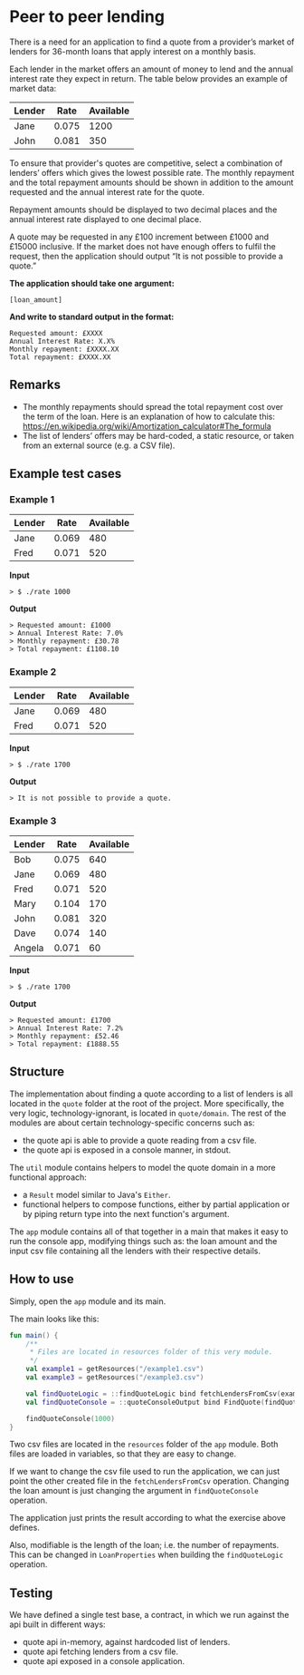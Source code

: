 # Peer to peer lending

There is a need for an application to find a quote from a provider’s market of lenders for 36-month 
loans that apply interest on a monthly basis.

Each lender in the market offers an amount of money to lend and the annual interest rate
they expect in return. The table below provides an example of market data:

| Lender | Rate  | Available |
|--------|-------|-----------|
| Jane   | 0.075 | 1200      |
| John   | 0.081 | 350       |

To ensure that provider's quotes are competitive, select a combination of lenders’ offers which
gives the lowest possible rate. The monthly repayment and the total repayment amounts
should be shown in addition to the amount requested and the annual interest rate for the
quote.

Repayment amounts should be displayed to two decimal places and the annual interest rate
displayed to one decimal place.

A quote may be requested in any £100 increment between £1000 and £15000 inclusive. 
If the market does not have enough offers to fulfil the request, then the application should
output “It is not possible to provide a quote.”

**The application should take one argument:**

```[loan_amount]```

**And write to standard output in the format:**

```
Requested amount: £XXXX
Annual Interest Rate: X.X%
Monthly repayment: £XXXX.XX
Total repayment: £XXXX.XX
```

## Remarks

* The monthly repayments should spread the total repayment cost over the term of the loan. 
Here is an explanation of how to calculate this: 
https://en.wikipedia.org/wiki/Amortization_calculator#The_formula
* The list of lenders’ offers may be hard-coded, a static resource, or taken from an external 
source (e.g. a CSV file).

## Example test cases

### Example 1

| Lender | Rate  | Available |
|--------|-------|-----------|
| Jane   | 0.069 | 480       |
| Fred   | 0.071 | 520       |

**Input**
```
> $ ./rate 1000
```
**Output**
```
> Requested amount: £1000
> Annual Interest Rate: 7.0% 
> Monthly repayment: £30.78 
> Total repayment: £1108.10
```

### Example 2

| Lender | Rate  | Available |
|--------|-------|-----------|
| Jane   | 0.069 | 480       |
| Fred   | 0.071 | 520       |

**Input**
```
> $ ./rate 1700
```
**Output**
```
> It is not possible to provide a quote.
```

### Example 3

| Lender | Rate  | Available |
|--------|-------|-----------|
| Bob    | 0.075 | 640       |
| Jane   | 0.069 | 480       |
| Fred   | 0.071 | 520       |
| Mary   | 0.104 | 170       |
| John   | 0.081 | 320       |
| Dave   | 0.074 | 140       |
| Angela | 0.071 | 60        |

**Input**
```
> $ ./rate 1700
```
**Output**
```
> Requested amount: £1700
> Annual Interest Rate: 7.2% 
> Monthly repayment: £52.46 
> Total repayment: £1888.55
```

## Structure
The implementation about finding a quote according to a list of lenders is all
located in the `quote` folder at the root of the project. More specifically,
the very logic, technology-ignorant, is located in `quote/domain`. The rest of
the modules are about certain technology-specific concerns such as:
- the quote api is able to provide a quote reading from a csv file.
- the quote api is exposed in a console manner, in stdout.

The `util` module contains helpers to model the quote domain in a more functional
approach:
- a `Result` model similar to Java's `Either`.
- functional helpers to compose functions, either by partial application or by 
piping return type into the next function's argument.

The `app` module contains all of that together in a main that makes it easy
to run the console app, modifying things such as: the loan amount and the input
csv file containing all the lenders with their respective details.

## How to use
Simply, open the `app` module and its main.

The main looks like this:
```kotlin
fun main() {
    /**
     * Files are located in resources folder of this very module.
     */
    val example1 = getResources("/example1.csv")
    val example3 = getResources("/example3.csv")

    val findQuoteLogic = ::findQuoteLogic bind fetchLendersFromCsv(example1) bind LoanProperties(36)
    val findQuoteConsole = ::quoteConsoleOutput bind FindQuote(findQuoteLogic)

    findQuoteConsole(1000)
}
```
Two csv files are located in the `resources` folder of the `app` module.
Both files are loaded in variables, so that they are easy to change.

If we want to change the csv file used to run the application, we can just point
the other created file in the `fetchLendersFromCsv` operation. Changing the loan amount
is just changing the argument in `findQuoteConsole` operation.

The application just prints the result according to what the exercise above defines.

Also, modifiable is the length of the loan; i.e. the number of repayments. This can be
changed in `LoanProperties` when building the `findQuoteLogic` operation.

## Testing
We have defined a single test base, a contract, in which we run against the api
built in different ways:
- quote api in-memory, against hardcoded list of lenders.
- quote api fetching lenders from a csv file.
- quote api exposed in a console application.

